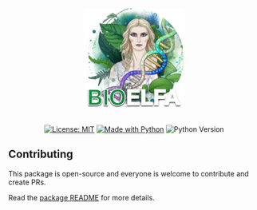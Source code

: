 <div align="center">
  <img src="src/bioelfa/streamlit/static/logo.png" width="200"><br><br>
  <p>
    <a href="https://opensource.org/licenses/MIT"><img alt="License: MIT" src="https://img.shields.io/badge/License-MIT-yellow.svg"></a>
    <a href="https://www.python.org/"><img alt="Made with Python" src="https://img.shields.io/badge/Made%20with-Python-1f425f.svg"></a>
    <img alt="Python Version" src="https://img.shields.io/badge/python-%E2%89%A53.8-blue">

  </p>
</div>

## Contributing

This package is open-source and everyone is welcome to contribute and create PRs.

Read the [package README](src/bioelfa/README.md) for more details.
